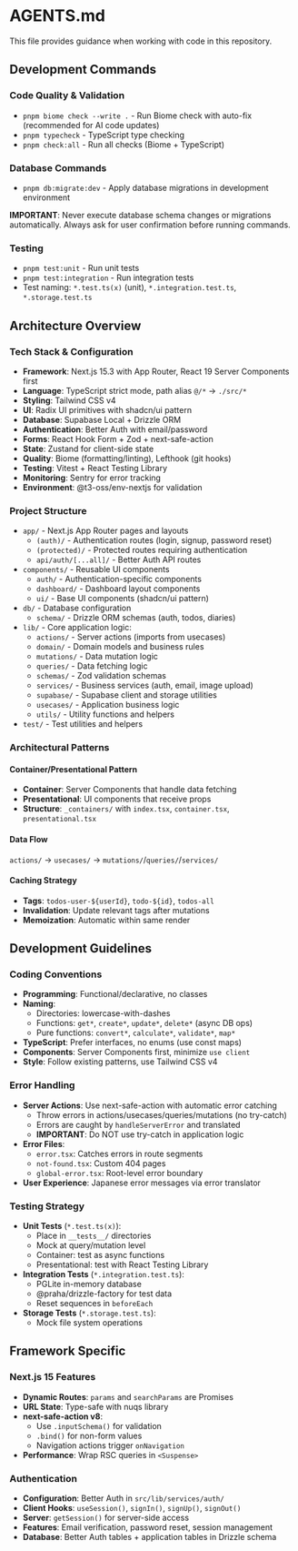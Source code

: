 # AGENTS.md

This file provides guidance when working with code in this repository.

## Development Commands

### Code Quality & Validation
- `pnpm biome check --write .` - Run Biome check with auto-fix (recommended for AI code updates)
- `pnpm typecheck` - TypeScript type checking
- `pnpm check:all` - Run all checks (Biome + TypeScript)

### Database Commands
- `pnpm db:migrate:dev` - Apply database migrations in development environment

**IMPORTANT**: Never execute database schema changes or migrations automatically. Always ask for user confirmation before running commands.

### Testing
- `pnpm test:unit` - Run unit tests
- `pnpm test:integration` - Run integration tests
- Test naming: `*.test.ts(x)` (unit), `*.integration.test.ts`, `*.storage.test.ts`

## Architecture Overview

### Tech Stack & Configuration
- **Framework**: Next.js 15.3 with App Router, React 19 Server Components first
- **Language**: TypeScript strict mode, path alias `@/*` → `./src/*`
- **Styling**: Tailwind CSS v4
- **UI**: Radix UI primitives with shadcn/ui pattern
- **Database**: Supabase Local + Drizzle ORM
- **Authentication**: Better Auth with email/password
- **Forms**: React Hook Form + Zod + next-safe-action
- **State**: Zustand for client-side state
- **Quality**: Biome (formatting/linting), Lefthook (git hooks)
- **Testing**: Vitest + React Testing Library
- **Monitoring**: Sentry for error tracking
- **Environment**: @t3-oss/env-nextjs for validation

### Project Structure
- `app/` - Next.js App Router pages and layouts
  - `(auth)/` - Authentication routes (login, signup, password reset)
  - `(protected)/` - Protected routes requiring authentication
  - `api/auth/[...all]/` - Better Auth API routes
- `components/` - Reusable UI components
  - `auth/` - Authentication-specific components
  - `dashboard/` - Dashboard layout components
  - `ui/` - Base UI components (shadcn/ui pattern)
- `db/` - Database configuration
  - `schema/` - Drizzle ORM schemas (auth, todos, diaries)
- `lib/` - Core application logic:
  - `actions/` - Server actions (imports from usecases)
  - `domain/` - Domain models and business rules
  - `mutations/` - Data mutation logic
  - `queries/` - Data fetching logic
  - `schemas/` - Zod validation schemas
  - `services/` - Business services (auth, email, image upload)
  - `supabase/` - Supabase client and storage utilities
  - `usecases/` - Application business logic
  - `utils/` - Utility functions and helpers
- `test/` - Test utilities and helpers

### Architectural Patterns

#### Container/Presentational Pattern
- **Container**: Server Components that handle data fetching
- **Presentational**: UI components that receive props
- **Structure**: `_containers/` with `index.tsx`, `container.tsx`, `presentational.tsx`

#### Data Flow
`actions/` → `usecases/` → `mutations/`/`queries/`/`services/`

#### Caching Strategy
- **Tags**: `todos-user-${userId}`, `todo-${id}`, `todos-all`
- **Invalidation**: Update relevant tags after mutations
- **Memoization**: Automatic within same render

## Development Guidelines

### Coding Conventions
- **Programming**: Functional/declarative, no classes
- **Naming**: 
  - Directories: lowercase-with-dashes
  - Functions: `get*`, `create*`, `update*`, `delete*` (async DB ops)
  - Pure functions: `convert*`, `calculate*`, `validate*`, `map*`
- **TypeScript**: Prefer interfaces, no enums (use const maps)
- **Components**: Server Components first, minimize `use client`
- **Style**: Follow existing patterns, use Tailwind CSS v4

### Error Handling
- **Server Actions**: Use next-safe-action with automatic error catching
  - Throw errors in actions/usecases/queries/mutations (no try-catch)
  - Errors are caught by `handleServerError` and translated
  - **IMPORTANT**: Do NOT use try-catch in application logic
- **Error Files**:
  - `error.tsx`: Catches errors in route segments
  - `not-found.tsx`: Custom 404 pages
  - `global-error.tsx`: Root-level error boundary
- **User Experience**: Japanese error messages via error translator

### Testing Strategy
- **Unit Tests** (`*.test.ts(x)`):
  - Place in `__tests__/` directories
  - Mock at query/mutation level
  - Container: test as async functions
  - Presentational: test with React Testing Library
- **Integration Tests** (`*.integration.test.ts`):
  - PGLite in-memory database
  - @praha/drizzle-factory for test data
  - Reset sequences in `beforeEach`
- **Storage Tests** (`*.storage.test.ts`):
  - Mock file system operations

## Framework Specific

### Next.js 15 Features
- **Dynamic Routes**: `params` and `searchParams` are Promises
- **URL State**: Type-safe with nuqs library
- **next-safe-action v8**:
  - Use `.inputSchema()` for validation
  - `.bind()` for non-form values
  - Navigation actions trigger `onNavigation`
- **Performance**: Wrap RSC queries in `<Suspense>`

### Authentication
- **Configuration**: Better Auth in `src/lib/services/auth/`
- **Client Hooks**: `useSession()`, `signIn()`, `signUp()`, `signOut()`
- **Server**: `getSession()` for server-side access
- **Features**: Email verification, password reset, session management
- **Database**: Better Auth tables + application tables in Drizzle schema